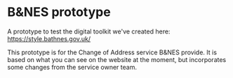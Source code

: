 # B&NES prototype

A prototype to test the digital toolkit we've created here: https://style.bathnes.gov.uk/ 

This prototype is for the Change of Address service B&NES provide. It is based on what you can see on the website at the moment,  but incorporates some changes from the service owner team.

